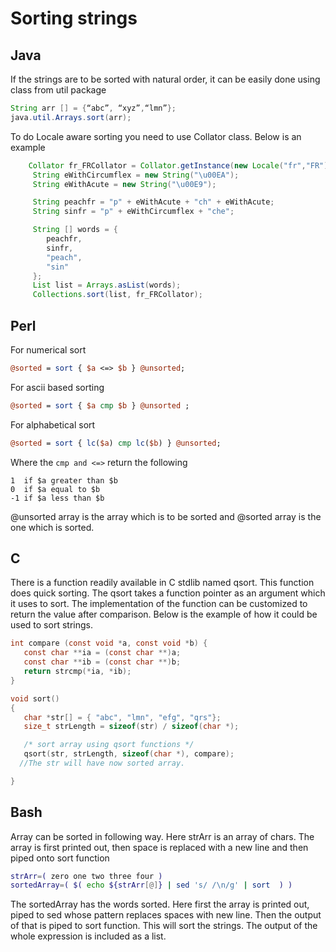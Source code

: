 # Sorting strings

## Java

If the strings are to be sorted with natural order, it can be easily done using class from util package

```java
String arr [] = {“abc”, “xyz”,“lmn”};
java.util.Arrays.sort(arr);
```

To do Locale aware sorting you need to use Collator class. Below is an example

```java
  	Collator fr_FRCollator = Collator.getInstance(new Locale("fr","FR"));
  	 String eWithCircumflex = new String("\u00EA");
  	 String eWithAcute = new String("\u00E9");

  	 String peachfr = "p" + eWithAcute + "ch" + eWithAcute;
  	 String sinfr = "p" + eWithCircumflex + "che";

  	 String [] words = {
  	 	peachfr,
  	 	sinfr,
  	 	"peach",
  	 	"sin"
  	 };
  	 List list = Arrays.asList(words);
  	 Collections.sort(list, fr_FRCollator);
```

## Perl

For numerical sort
```perl
@sorted = sort { $a <=> $b } @unsorted;   
```

For ascii based sorting
```perl
@sorted = sort { $a cmp $b } @unsorted ;  
```
For alphabetical sort
```perl
@sorted = sort { lc($a) cmp lc($b) } @unsorted;
```
Where the 
``` cmp and <=> ``` 
return the following

```
1  if $a greater than $b
0  if $a equal to $b
-1 if $a less than $b
```

@unsorted array is the array which is to be sorted and @sorted array is the one which is sorted.

## C

There is a function readily available in C stdlib named qsort. This function does quick sorting. The qsort takes a function pointer as an argument which it uses to sort. The implementation of the function can be customized to return the value after comparison. Below is the example of how it could be used to sort strings.

```c
int compare (const void *a, const void *b) {
   const char **ia = (const char **)a;
   const char **ib = (const char **)b;
   return strcmp(*ia, *ib);
}

void sort()
{
   char *str[] = { "abc", "lmn", "efg", "qrs"};
   size_t strLength = sizeof(str) / sizeof(char *);

   /* sort array using qsort functions */
   qsort(str, strLength, sizeof(char *), compare);
  //The str will have now sorted array.

}
```

## Bash

Array can be sorted in following way.
Here strArr is an array of chars. The array is first printed out, then space is replaced with a new line and then piped onto sort function

```bash
strArr=( zero one two three four )
sortedArray=( $( echo ${strArr[@]} | sed 's/ /\n/g' | sort  ) )
```

The sortedArray has the words sorted. Here first the array is printed out, piped to sed whose pattern replaces spaces with new line. Then the output of that is piped to sort function. This will sort the strings. The output of the whole expression is included as a list.



